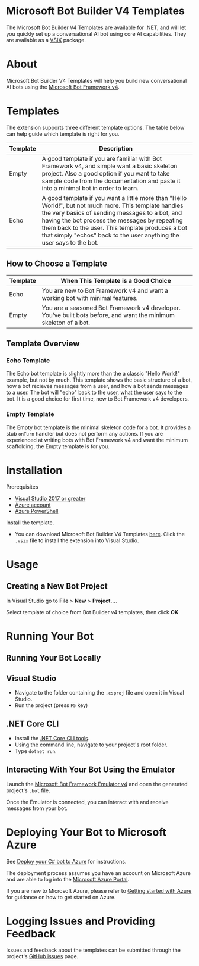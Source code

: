 # Microsoft Bot Builder V4 Templates
The Microsoft Bot Builder V4 Templates are available for .NET, and will let you quickly set up a conversational AI bot
using core AI capabilities. They are available as a [VSIX][1] package.

# About
Microsoft Bot Builder V4 Templates will help you build new conversational AI bots using the [Microsoft Bot Framework v4][2].

# Templates
The extension supports three different template options.  The table below can help guide which template is right for you.

|  Template  |  Description  |
| ---------- |  ---------  |
| Empty | A good template if you are familiar with Bot Framework v4, and simple want a basic skeleton project.  Also a good option if you want to take sample code from the documentation and paste it into a minimal bot in order to learn. |
| Echo | A good template if you want a little more than "Hello World!", but not much more.  This template handles the very basics of sending messages to a bot, and having the bot process the messages by repeating them back to the user.  This template produces a bot that simply "echos" back to the user anything the user says to the bot. |

## How to Choose a Template
| Template | When This Template is a Good Choice |
| -------- | -------- |
| Echo   | You are new to Bot Framework v4 and want a working bot with minimal features. |
| Empty  | You are a seasoned Bot Framework v4 developer.  You've built bots before, and want the minimum skeleton of a bot. |

## Template Overview
### Echo Template
The Echo bot template is slightly more than the a classic "Hello World!" example, but not by much.  This template shows the basic structure of a bot, how a bot recieves messages from a user, and how a bot sends messages to a user.  The bot will "echo" back to the user, what the user says to the bot.  It is a good choice for first time, new to Bot Framework v4 developers.

### Empty Template
The Empty bot template is the minimal skeleton code for a bot.  It provides a stub `onTurn` handler but does not perform any actions.  If you are experienced at writing bots with Bot Framework v4 and want the minimum scaffolding, the Empty template is for you.

# Installation

Prerequisites

* [Visual Studio 2017 or greater][3]
* [Azure account][4]
* [Azure PowerShell][5]

Install the template.

* You can download Microsoft Bot Builder V4 Templates [here][6]. Click the `.vsix` file to install the extension into Visual Studio.

# Usage
## Creating a New Bot Project
In Visual Studio go to **File** > **New** > **Project...**.

Select template of choice from Bot Builder v4 templates, then click **OK**.

# Running Your Bot
## Running Your Bot Locally

## Visual Studio
* Navigate to the folder containing the `.csproj` file and open it in Visual Studio.
* Run the project (press `F5` key)

## .NET Core CLI
* Install the [.NET Core CLI tools](https://docs.microsoft.com/en-us/dotnet/core/tools/?tabs=netcore2x).
* Using the command line, navigate to your project's root folder.
* Type `dotnet run`.

## Interacting With Your Bot Using the Emulator
Launch the [Microsoft Bot Framework Emulator v4][7] and open the generated project's `.bot` file.

Once the Emulator is connected, you can interact with and receive messages from your bot.

# Deploying Your Bot to Microsoft Azure
See [Deploy your C# bot to Azure][8] for instructions.

The deployment process assumes you have an account on Microsoft Azure and are able to log into the [Microsoft Azure Portal][9].

If you are new to Microsoft Azure, please refer to [Getting started with Azure][10] for guidance on how to get started on Azure.

# Logging Issues and Providing Feedback
Issues and feedback about the templates can be submitted through the project's [GitHub issues][11] page.


[1]: https://docs.microsoft.com/en-us/visualstudio/extensibility/anatomy-of-a-vsix-package?view=vs-2017
[2]: https://dev.botframework.com
[3]: https://visualstudio.microsoft.com/downloads/
[4]: https://azure.microsoft.com/en-us/free/
[5]: https://docs.microsoft.com/en-us/powershell/azure/overview?view=azurermps-6.13.0&viewFallbackFrom=azurermps-6.8.1
[6]: https://marketplace.visualstudio.com/items?itemName=BotBuilder.botbuilderv4
[7]: https://www.github.com/microsoft/botframework-emulator
[8]: https://docs.microsoft.com/en-us/azure/bot-service/bot-builder-howto-deploy-azure?view=azure-bot-service-4.0
[9]: https://portal.azure.com
[10]: https://azure.microsoft.com/get-started/
[11]: https://github.com/Microsoft/botbuilder-samples/issues
